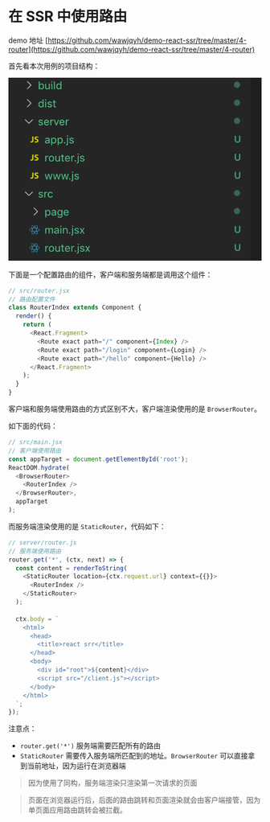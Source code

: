 # 在 SSR 中使用路由

demo 地址 [https://github.com/wawjqyh/demo-react-ssr/tree/master/4-router](https://github.com/wawjqyh/demo-react-ssr/tree/master/4-router)

首先看本次用例的项目结构：

![](../images/5_router_20191028231319.png)

下面是一个配置路由的组件，客户端和服务端都是调用这个组件：

```javascript
// src/router.jsx
// 路由配置文件
class RouterIndex extends Component {
  render() {
    return (
      <React.Fragment>
        <Route exact path="/" component={Index} />
        <Route exact path="/login" component={Login} />
        <Route exact path="/hello" component={Hello} />
      </React.Fragment>
    );
  }
}
```

客户端和服务端使用路由的方式区别不大，客户端渲染使用的是 `BrowserRouter`。

如下面的代码：

```javascript
// src/main.jsx
// 客户端使用路由
const appTarget = document.getElementById('root');
ReactDOM.hydrate(
  <BrowserRouter>
    <RouterIndex />
  </BrowserRouter>,
  appTarget
);
```

而服务端渲染使用的是 `StaticRouter`，代码如下：

```javascript
// server/router.js
// 服务端使用路由
router.get('*', (ctx, next) => {
  const content = renderToString(
    <StaticRouter location={ctx.request.url} context={{}}>
      <RouterIndex />
    </StaticRouter>
  );

  ctx.body = `
    <html>
      <head>
        <title>react srr</title>
      </head>
      <body>
        <div id="root">${content}</div>
        <script src="/client.js"></script>
      </body>
    </html>
  `;
});
```

注意点：

- `router.get('*')` 服务端需要匹配所有的路由
- `StaticRouter` 需要传入服务端所匹配到的地址。`BrowserRouter` 可以直接拿到当前地址，因为运行在浏览器端

> 因为使用了同构，服务端渲染只渲染第一次请求的页面

> 页面在浏览器运行后，后面的路由跳转和页面渲染就会由客户端接管，因为单页面应用路由跳转会被拦截。
